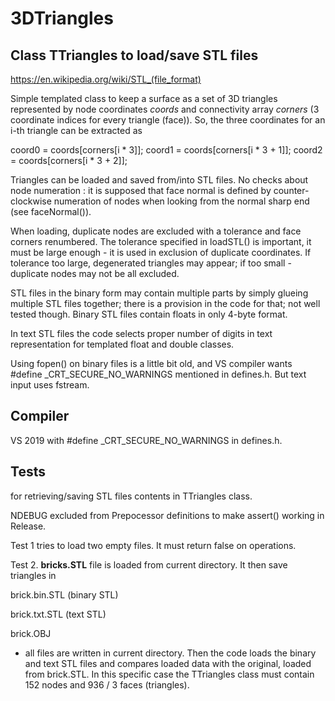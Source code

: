 # 3DTriangles

  Class TTriangles to load/save STL files
  ---------------------------------------
  https://en.wikipedia.org/wiki/STL_(file_format)

  Simple templated class to keep a surface as a set of 3D triangles represented by node coordinates <I>coords</I>
and connectivity array <I>corners</I> (3 coordinate indices for every triangle (face)). So, the
three coordinates for an i-th triangle can be extracted as

  coord0 = coords[corners[i * 3]];
  coord1 = coords[corners[i * 3 + 1]];
  coord2 = coords[corners[i * 3 + 2]];
  
  Triangles can be loaded and saved from/into STL files. No checks about node numeration :
it is supposed that face normal is defined by counter-clockwise numeration of nodes when
looking from the normal sharp end (see faceNormal()).

  When loading, duplicate nodes are excluded with a tolerance and face corners renumbered.
The tolerance specified in loadSTL() is important, it must be large enough - it is
used in exclusion of duplicate coordinates. If tolerance too large, degenerated triangles 
may appear; if too small - duplicate nodes may not be all excluded.

  STL files in the binary form may contain multiple parts by simply glueing multiple STL files
together; there is a provision in the code for that; not well tested though. Binary STL
files contain floats in only 4-byte format.

  In text STL files the code selects proper number of digits in text representation for
templated float and double classes.

  Using fopen() on binary files is a little bit old, and VS compiler wants #define _CRT_SECURE_NO_WARNINGS
mentioned in defines.h. But text input uses fstream.

  Compiler
  --------
  VS 2019 with #define _CRT_SECURE_NO_WARNINGS in defines.h.

  Tests 
  -----
  for retrieving/saving STL files contents in TTriangles<T> class.

  NDEBUG excluded from Prepocessor definitions to make assert() working in Release.

  Test 1 tries to load two empty files. It must return false on operations.

  Test 2. <B>bricks.STL</B> file is loaded from current directory. It then save triangles in 

  brick.bin.STL (binary STL)

  brick.txt.STL (text STL)

  brick.OBJ

  - all files are written in current directory. Then the code loads the binary and text STL files
and compares loaded data with the original, loaded from brick.STL.
  In this specific case the TTriangles class must contain 152 nodes and 936 / 3 faces (triangles).
